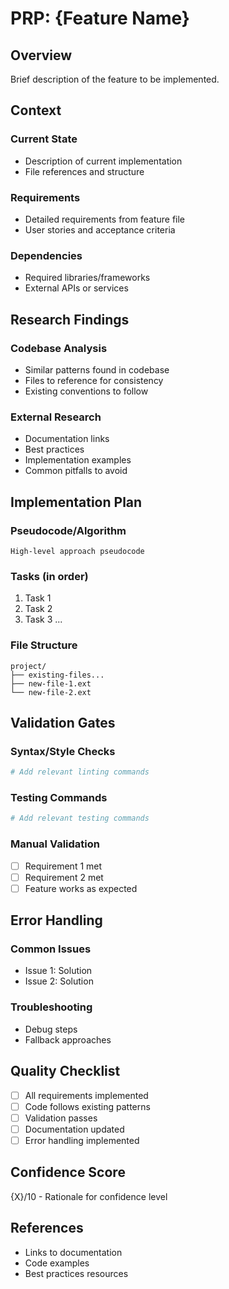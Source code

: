 # PRP: {Feature Name}

## Overview

Brief description of the feature to be implemented.

## Context

### Current State
- Description of current implementation
- File references and structure

### Requirements
- Detailed requirements from feature file
- User stories and acceptance criteria

### Dependencies
- Required libraries/frameworks
- External APIs or services

## Research Findings

### Codebase Analysis
- Similar patterns found in codebase
- Files to reference for consistency
- Existing conventions to follow

### External Research
- Documentation links
- Best practices
- Implementation examples
- Common pitfalls to avoid

## Implementation Plan

### Pseudocode/Algorithm
```
High-level approach pseudocode
```

### Tasks (in order)
1. Task 1
2. Task 2
3. Task 3
...

### File Structure
```
project/
├── existing-files...
├── new-file-1.ext
└── new-file-2.ext
```

## Validation Gates

### Syntax/Style Checks
```bash
# Add relevant linting commands
```

### Testing Commands
```bash
# Add relevant testing commands
```

### Manual Validation
- [ ] Requirement 1 met
- [ ] Requirement 2 met
- [ ] Feature works as expected

## Error Handling

### Common Issues
- Issue 1: Solution
- Issue 2: Solution

### Troubleshooting
- Debug steps
- Fallback approaches

## Quality Checklist

- [ ] All requirements implemented
- [ ] Code follows existing patterns
- [ ] Validation passes
- [ ] Documentation updated
- [ ] Error handling implemented

## Confidence Score

{X}/10 - Rationale for confidence level

## References

- Links to documentation
- Code examples
- Best practices resources